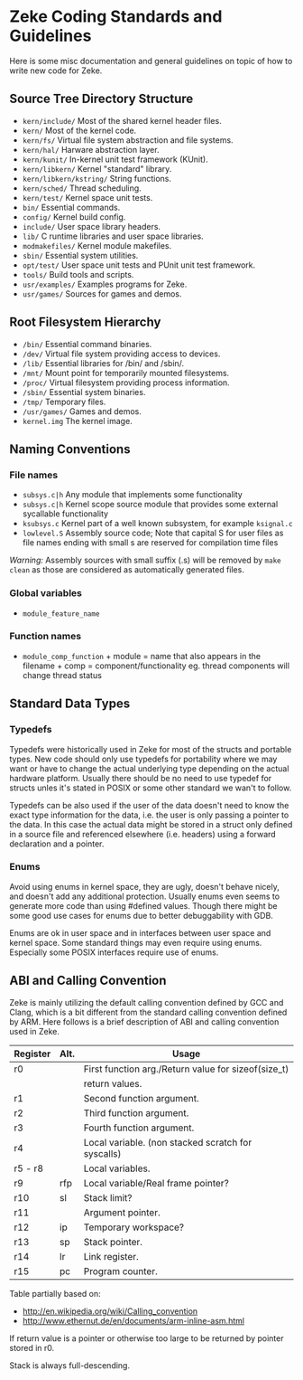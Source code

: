 Zeke Coding Standards and Guidelines
====================================

Here is some misc documentation and general guidelines on topic of how to write
new code for Zeke.

Source Tree Directory Structure
-------------------------------

+ `kern/include/`           Most of the shared kernel header files.
+ `kern/`                   Most of the kernel code.
+ `kern/fs/`                Virtual file system abstraction and file systems.
+ `kern/hal/`               Harware abstraction layer.
+ `kern/kunit/`             In-kernel unit test framework (KUnit).
+ `kern/libkern/`           Kernel "standard" library.
+ `kern/libkern/kstring/`   String functions.
+ `kern/sched/`             Thread scheduling.
+ `kern/test/`              Kernel space unit tests.
+ `bin/`                    Essential commands.
+ `config/`                 Kernel build config.
+ `include/`                User space library headers.
+ `lib/`                    C runtime libraries and user space libraries.
+ `modmakefiles/`           Kernel module makefiles.
+ `sbin/`                   Essential system utilities.
+ `opt/test/`               User space unit tests and PUnit unit test framework.
+ `tools/`                  Build tools and scripts.
+ `usr/examples/`           Examples programs for Zeke.
+ `usr/games/`              Sources for games and demos.


Root Filesystem Hierarchy
-------------------------

+ `/bin/`                   Essential command binaries.
+ `/dev/`                   Virtual file system providing access to devices.
+ `/lib/`                   Essential libraries for /bin/ and /sbin/.
+ `/mnt/`                   Mount point for temporarily mounted filesystems.
+ `/proc/`                  Virtual filesystem providing process information.
+ `/sbin/`                  Essential system binaries.
+ `/tmp/`                   Temporary files.
+ `/usr/games/`             Games and demos.
+ `kernel.img`              The kernel image.


Naming Conventions
------------------

### File names

+ `subsys.c|h`  Any module that implements some functionality
+ `subsys.c|h`  Kernel scope source module that provides some external
                sycallable functionality
+ `ksubsys.c`   Kernel part of a well known subsystem, for example `ksignal.c`
+ `lowlevel.S`  Assembly source code; Note that capital S for user files as file
                names ending with small s are reserved for compilation time
                files

*Warning:* Assembly sources with small suffix (.s) will be removed by
`make clean` as those are considered as automatically generated files.

### Global variables

+ `module_feature_name`

### Function names

+ `module_comp_function` + module = name that also appears in the filename
                         + comp   = component/functionality eg. thread
                                    components will change thread status


Standard Data Types
-------------------

### Typedefs

Typedefs were historically used in Zeke for most of the structs and portable
types. New code should only use typedefs for portability where we may want
or have to change the actual underlying type depending on the actual hardware
platform. Usually there should be no need to use typedef for structs unles it's
stated in POSIX or some other standard we wan't to follow.

Typedefs can be also used if the user of the data doesn't need to know the
exact type information for the data, i.e. the user is only passing a pointer
to the data. In this case the actual data might be stored in a struct only
defined in a source file and referenced elsewhere (i.e. headers) using a
forward declaration and a pointer.

### Enums

Avoid using enums in kernel space, they are ugly, doesn't behave nicely, and
doesn't add any additional protection. Usually enums even seems to generate
more code than using #defined values. Though there might be some good use
cases for enums due to better debuggability with GDB.

Enums are ok in user space and in interfaces between user space and kernel
space. Some standard things may even require using enums. Especially some
POSIX interfaces require use of enums.


ABI and Calling Convention
--------------------------

Zeke is mainly utilizing the default calling convention defined by GCC and
Clang, which is a bit different from the standard calling convention
defined by ARM. Here follows is a brief description of ABI and calling
convention used in Zeke.

| Register | Alt. | Usage                                               |
|----------|------|-----------------------------------------------------|
| r0       |      | First function arg./Return value for sizeof(size_t) |
|          |      | return values.                                      |
| r1       |      | Second function argument.                           |
| r2       |      | Third function argument.                            |
| r3       |      | Fourth function argument.                           |
| r4       |      | Local variable. (non stacked scratch for syscalls)  |
| r5 - r8  |      | Local variables.                                    |
| r9       | rfp  | Local variable/Real frame pointer?                  |
| r10      | sl   | Stack limit?                                        |
| r11      |      | Argument pointer.                                   |
| r12      | ip   | Temporary workspace?                                |
| r13      | sp   | Stack pointer.                                      |
| r14      | lr   | Link register.                                      |
| r15      | pc   | Program counter.                                    |

Table partially based on:

- http://en.wikipedia.org/wiki/Calling_convention
- http://www.ethernut.de/en/documents/arm-inline-asm.html

If return value is a pointer or otherwise too large to be returned by pointer
stored in r0.

Stack is always full-descending.
